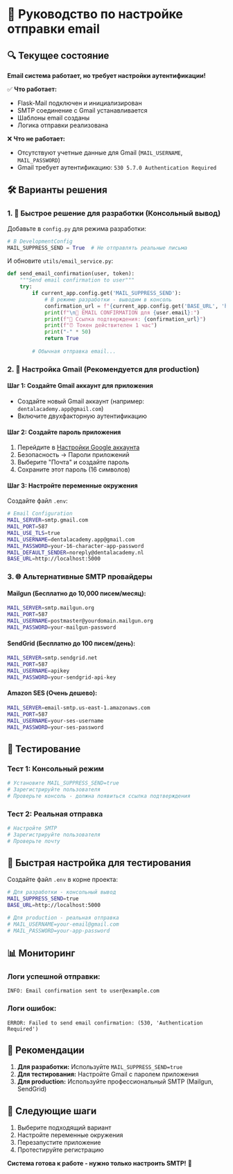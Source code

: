 # 📧 Руководство по настройке отправки email

## 🔍 Текущее состояние

**Email система работает, но требует настройки аутентификации!**

✅ **Что работает:**
- Flask-Mail подключен и инициализирован
- SMTP соединение с Gmail устанавливается
- Шаблоны email созданы
- Логика отправки реализована

❌ **Что не работает:**
- Отсутствуют учетные данные для Gmail (`MAIL_USERNAME`, `MAIL_PASSWORD`)
- Gmail требует аутентификацию: `530 5.7.0 Authentication Required`

## 🛠️ Варианты решения

### 1. 🚀 **Быстрое решение для разработки (Консольный вывод)**

Добавьте в `config.py` для режима разработки:

```python
# В DevelopmentConfig
MAIL_SUPPRESS_SEND = True  # Не отправлять реальные письма
```

И обновите `utils/email_service.py`:

```python
def send_email_confirmation(user, token):
    """Send email confirmation to user"""
    try:
        if current_app.config.get('MAIL_SUPPRESS_SEND'):
            # В режиме разработки - выводим в консоль
            confirmation_url = f"{current_app.config.get('BASE_URL', 'http://localhost:5000')}/auth/confirm-email/{token}"
            print(f"\n📧 EMAIL CONFIRMATION для {user.email}:")
            print(f"🔗 Ссылка подтверждения: {confirmation_url}")
            print(f"⏰ Токен действителен 1 час")
            print("-" * 50)
            return True
        
        # Обычная отправка email...
```

### 2. 📧 **Настройка Gmail (Рекомендуется для production)**

#### Шаг 1: Создайте Gmail аккаунт для приложения
- Создайте новый Gmail аккаунт (например: `dentalacademy.app@gmail.com`)
- Включите двухфакторную аутентификацию

#### Шаг 2: Создайте пароль приложения
1. Перейдите в [Настройки Google аккаунта](https://myaccount.google.com/)
2. Безопасность → Пароли приложений
3. Выберите "Почта" и создайте пароль
4. Сохраните этот пароль (16 символов)

#### Шаг 3: Настройте переменные окружения
Создайте файл `.env`:

```bash
# Email Configuration
MAIL_SERVER=smtp.gmail.com
MAIL_PORT=587
MAIL_USE_TLS=true
MAIL_USERNAME=dentalacademy.app@gmail.com
MAIL_PASSWORD=your-16-character-app-password
MAIL_DEFAULT_SENDER=noreply@dentalacademy.nl
BASE_URL=http://localhost:5000
```

### 3. 🌐 **Альтернативные SMTP провайдеры**

#### Mailgun (Бесплатно до 10,000 писем/месяц):
```bash
MAIL_SERVER=smtp.mailgun.org
MAIL_PORT=587
MAIL_USERNAME=postmaster@yourdomain.mailgun.org
MAIL_PASSWORD=your-mailgun-password
```

#### SendGrid (Бесплатно до 100 писем/день):
```bash
MAIL_SERVER=smtp.sendgrid.net
MAIL_PORT=587
MAIL_USERNAME=apikey
MAIL_PASSWORD=your-sendgrid-api-key
```

#### Amazon SES (Очень дешево):
```bash
MAIL_SERVER=email-smtp.us-east-1.amazonaws.com
MAIL_PORT=587
MAIL_USERNAME=your-ses-username
MAIL_PASSWORD=your-ses-password
```

## 🧪 Тестирование

### Тест 1: Консольный режим
```bash
# Установите MAIL_SUPPRESS_SEND=true
# Зарегистрируйте пользователя
# Проверьте консоль - должна появиться ссылка подтверждения
```

### Тест 2: Реальная отправка
```bash
# Настройте SMTP
# Зарегистрируйте пользователя
# Проверьте почту
```

## 🔧 Быстрая настройка для тестирования

Создайте файл `.env` в корне проекта:

```bash
# Для разработки - консольный вывод
MAIL_SUPPRESS_SEND=true
BASE_URL=http://localhost:5000

# Для production - реальная отправка
# MAIL_USERNAME=your-email@gmail.com
# MAIL_PASSWORD=your-app-password
```

## 📊 Мониторинг

### Логи успешной отправки:
```
INFO: Email confirmation sent to user@example.com
```

### Логи ошибок:
```
ERROR: Failed to send email confirmation: (530, 'Authentication Required')
```

## 🎯 Рекомендации

1. **Для разработки:** Используйте `MAIL_SUPPRESS_SEND=true`
2. **Для тестирования:** Настройте Gmail с паролем приложения
3. **Для production:** Используйте профессиональный SMTP (Mailgun, SendGrid)

## 🚀 Следующие шаги

1. Выберите подходящий вариант
2. Настройте переменные окружения
3. Перезапустите приложение
4. Протестируйте регистрацию

**Система готова к работе - нужно только настроить SMTP!** 🎉





